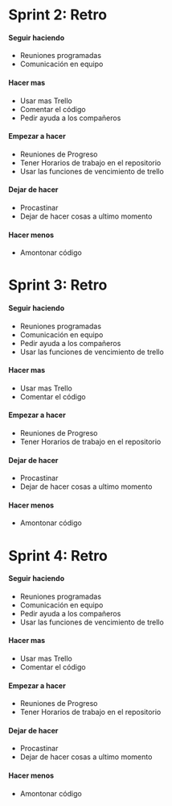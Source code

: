 # Sprint 2: Retro
#### Seguir haciendo
- Reuniones programadas
- Comunicación en equipo
#### Hacer mas
- Usar mas Trello
- Comentar el código
- Pedir ayuda a los compañeros
#### Empezar a hacer
- Reuniones de Progreso
- Tener Horarios de trabajo en el repositorio
- Usar las funciones de vencimiento de trello
#### Dejar de hacer
- Procastinar
- Dejar de hacer cosas a ultimo momento
#### Hacer menos
- Amontonar código

# Sprint 3: Retro
#### Seguir haciendo
- Reuniones programadas
- Comunicación en equipo
- Pedir ayuda a los compañeros
- Usar las funciones de vencimiento de trello
#### Hacer mas
- Usar mas Trello
- Comentar el código
#### Empezar a hacer
- Reuniones de Progreso
- Tener Horarios de trabajo en el repositorio
#### Dejar de hacer
- Procastinar
- Dejar de hacer cosas a ultimo momento
#### Hacer menos
- Amontonar código

# Sprint 4: Retro
#### Seguir haciendo
- Reuniones programadas
- Comunicación en equipo
- Pedir ayuda a los compañeros
- Usar las funciones de vencimiento de trello
#### Hacer mas
- Usar mas Trello
- Comentar el código
#### Empezar a hacer
- Reuniones de Progreso
- Tener Horarios de trabajo en el repositorio
#### Dejar de hacer
- Procastinar
- Dejar de hacer cosas a ultimo momento
#### Hacer menos
- Amontonar código
